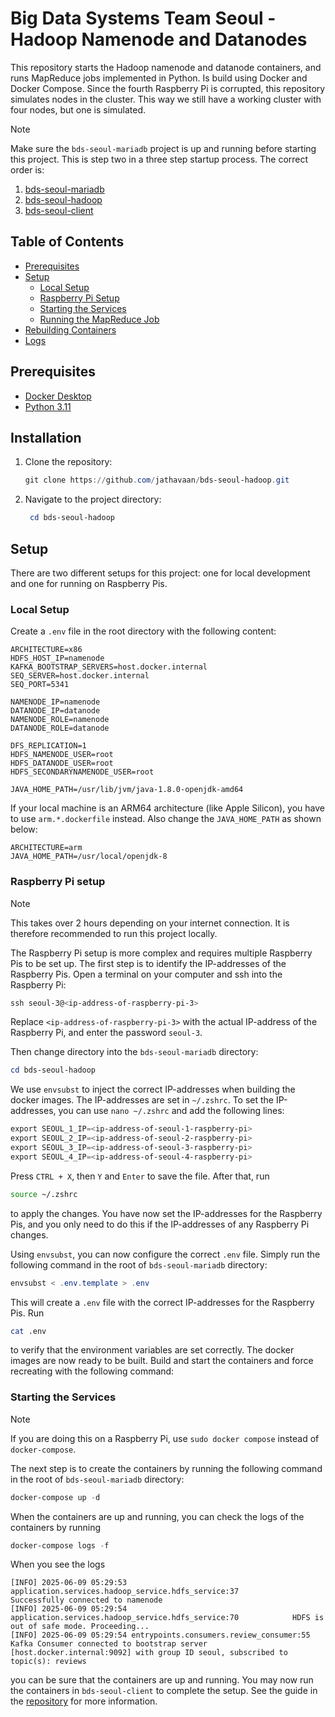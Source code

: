 ﻿# Big Data Systems Team Seoul - Hadoop Namenode and Datanodes

This repository starts the Hadoop namenode and datanode containers, and runs MapReduce jobs implemented in Python. Is
build using Docker and Docker Compose. Since the fourth Raspberry Pi is corrupted, this repository simulates nodes in
the cluster. This way we still have a working cluster with four nodes, but one is simulated.

> [!NOTE]
> Make sure the `bds-seoul-mariadb` project is up and running before starting this project. This is step two in a three
> step startup process. The correct order is:
> 1. [bds-seoul-mariadb](https://github.com/jatavaan/bds-seoul-mariadb)
> 2. [bds-seoul-hadoop](https://github.com/jathavaan/bds-seoul-hadoop)
> 3. [bds-seoul-client](https://github.com/jathavaan/bds-seoul-client)

## Table of Contents

- [Prerequisites](#prerequisites)
- [Setup](#setup)
    - [Local Setup](#local-setup)
    - [Raspberry Pi Setup](#raspberry-pi-setup)
    - [Starting the Services](#starting-the-services)
    - [Running the MapReduce Job](#running-the-mapreduce-job)
- [Rebuilding Containers](#rebuilding-containers)
- [Logs](#logs)

## Prerequisites

- [Docker Desktop](https://docs.docker.com/desktop/)
- [Python 3.11](https://www.python.org/downloads/release/python-3110/)

## Installation

1. Clone the repository:

   ```powershell
   git clone https://github.com/jathavaan/bds-seoul-hadoop.git
   ```

2. Navigate to the project directory:

   ```powershell
    cd bds-seoul-hadoop
    ```

## Setup

There are two different setups for this project: one for local development and one for running on Raspberry Pis.

### Local Setup

Create a `.env` file in the root directory with the following content:

```dotenv
ARCHITECTURE=x86
HDFS_HOST_IP=namenode
KAFKA_BOOTSTRAP_SERVERS=host.docker.internal
SEQ_SERVER=host.docker.internal
SEQ_PORT=5341

NAMENODE_IP=namenode
DATANODE_IP=datanode
NAMENODE_ROLE=namenode
DATANODE_ROLE=datanode

DFS_REPLICATION=1
HDFS_NAMENODE_USER=root
HDFS_DATANODE_USER=root
HDFS_SECONDARYNAMENODE_USER=root

JAVA_HOME_PATH=/usr/lib/jvm/java-1.8.0-openjdk-amd64
```

If your local machine is an ARM64 architecture (like Apple Silicon), you have to use `arm.*.dockerfile` instead. Also
change the `JAVA_HOME_PATH` as shown below:

```dotenv
ARCHITECTURE=arm
JAVA_HOME_PATH=/usr/local/openjdk-8
```

### Raspberry Pi setup

> [!NOTE]
> This takes over 2 hours depending on your internet connection. It is therefore recommended to run this project
> locally.

The Raspberry Pi setup is more complex and requires multiple Raspberry Pis to be set up. The first step is to identify
the IP-addresses of the Raspberry Pis. Open a terminal on your computer and ssh into the Raspberry Pi:

```powershell
ssh seoul-3@<ip-address-of-raspberry-pi-3>
```

Replace `<ip-address-of-raspberry-pi-3>` with the actual IP-address of the Raspberry Pi, and enter the password
`seoul-3`.

Then change directory into the `bds-seoul-mariadb` directory:

```powershell
cd bds-seoul-hadoop
```

We use `envsubst` to inject the correct IP-addresses when building the docker images. The IP-addresses are set in
`~/.zshrc`. To set the IP-addresses, you can use `nano ~/.zshrc` and add the following lines:

```powershell
export SEOUL_1_IP=<ip-address-of-seoul-1-raspberry-pi>
export SEOUL_2_IP=<ip-address-of-seoul-2-raspberry-pi>
export SEOUL_3_IP=<ip-address-of-seoul-3-raspberry-pi>
export SEOUL_4_IP=<ip-address-of-seoul-4-raspberry-pi>
```

Press `CTRL + X`, then `Y` and `Enter` to save the file. After that, run

```bash
source ~/.zshrc
``` 

to apply the changes. You have now set the IP-addresses for the Raspberry Pis, and you only need to do this if the
IP-addresses of any Raspberry Pi changes.

Using `envsubst`, you can now configure the correct `.env` file. Simply run the following command in the root of
`bds-seoul-mariadb` directory:

```powershell
envsubst < .env.template > .env
```

This will create a `.env` file with the correct IP-addresses for the Raspberry Pis. Run

```bash
cat .env
``` 

to verify that the
environment variables are set correctly. The docker images are now ready to be built. Build and start the containers and
force recreating with the following command:

### Starting the Services

> [!NOTE]
> If you are doing this on a Raspberry Pi, use `sudo docker compose` instead of `docker-compose`.

The next step is to create the containers by running the following command in the root of `bds-seoul-mariadb` directory:

```powershell
docker-compose up -d
```

When the containers are up and running, you can check the logs of the containers by running

```powershell
docker-compose logs -f
```

When you see the logs

```plaintext
[INFO] 2025-06-09 05:29:53 application.services.hadoop_service.hdfs_service:37            Successfully connected to namenode
[INFO] 2025-06-09 05:29:54 application.services.hadoop_service.hdfs_service:70            HDFS is out of safe mode. Proceeding...
[INFO] 2025-06-09 05:29:54 entrypoints.consumers.review_consumer:55                       Kafka Consumer connected to bootstrap server [host.docker.internal:9092] with group ID seoul, subscribed to topic(s): reviews
```

you can be sure that the containers are up and running. You may now run the containers in `bds-seoul-client` to complete
the setup. See the guide in the [repository](https://bds-seoul-client) for more information.
